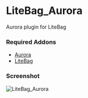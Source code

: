 # LiteBag_Aurora
Aurora plugin for LiteBag

### Required Addons
- [Aurora](http://www.wowinterface.com/downloads/info18589-Aurora.html)
- [LiteBag](https://mods.curse.com/addons/wow/litebag)

### Screenshot
![LiteBag_Aurora](http://cdn-wow.mmoui.com/preview/pvw67450.jpg)
